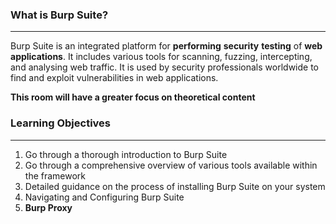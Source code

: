### What is Burp Suite?
------
Burp Suite is an integrated platform for **performing** **security** **testing** of **web** **applications**. It includes various tools for scanning, fuzzing, intercepting, and analysing web traffic. It is used by security professionals worldwide to find and exploit vulnerabilities in web applications.

**This room will have a greater focus on theoretical content**

### Learning Objectives
------
1. Go through a thorough introduction to Burp Suite
2. Go through a comprehensive overview of various tools available within the framework
3. Detailed guidance on the process of installing Burp Suite on your system
4. Navigating and Configuring Burp Suite
5. **Burp Proxy**